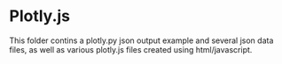 # Plotly.js

This folder contins a plotly.py json output example and several json data files, as well as various plotly.js files created using html/javascript.
